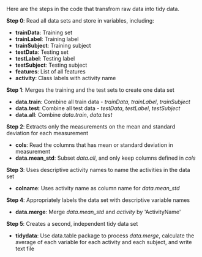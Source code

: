 Here are the steps in the code that transfrom raw data into tidy data.

**Step 0**: Read all data sets and store in variables, including:
- **trainData**: Training set
- **trainLabel**: Training label
- **trainSubject**: Training subject
- **testData**: Testing set
- **testLabel**: Testing label
- **testSubject**: Testing subject
- **features**: List of all features
- **activity**: Class labels with activity name

**Step 1**: Merges the training and the test sets to create one data set
- **data.train**: Combine all train data - *trainData*, *trainLabel*, *trainSubject*
- **data.test**: Combine all test data - *testData*, *testLabel*, *testSubject*
- **data.all**: Combine *data.train*, *data.test*

**Step 2**: Extracts only the measurements on the mean and standard deviation for each measurement
- **cols**: Read the columns that has mean or standard deviation in measurement
- **data.mean_std**: Subset *data.all*, and only keep columns defined in *cols*

**Step 3**: Uses descriptive activity names to name the activities in the data set
- **colname**: Uses activity name as column name for *data.mean_std*

**Step 4**: Appropriately labels the data set with descriptive variable names
- **data.merge**: Merge *data.mean_std* and *activity* by 'ActivityName'

**Step 5**: Creates a second, independent tidy data set
- **tidydata**: Use data.table package to process *data.merge*, calculate the
average of each variable for each activity and each subject, and write text file
